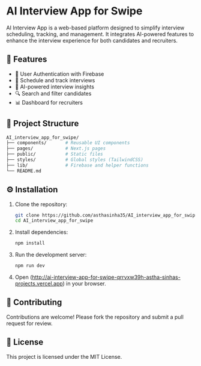 # AI Interview App for Swipe

AI Interview App is a web-based platform designed to simplify interview scheduling, tracking, and management. 
It integrates AI-powered features to enhance the interview experience for both candidates and recruiters.

## 🚀 Features
- 🔐 User Authentication with Firebase
- 📅 Schedule and track interviews
- 🤖 AI-powered interview insights
- 🔍 Search and filter candidates
- 📊 Dashboard for recruiters

## 📂 Project Structure
```bash
AI_interview_app_for_swipe/
├── components/       # Reusable UI components
├── pages/            # Next.js pages
├── public/           # Static files
├── styles/           # Global styles (TailwindCSS)
├── lib/              # Firebase and helper functions
└── README.md
```

## ⚙️ Installation

1. Clone the repository:
   ```bash
   git clone https://github.com/asthasinha35/AI_interview_app_for_swipe.git
   cd AI_interview_app_for_swipe
   ```

2. Install dependencies:
   ```bash
   npm install
   ```

3. Run the development server:
   ```bash
   npm run dev
   ```

4. Open (http://ai-interview-app-for-swipe-qrrvxw39h-astha-sinhas-projects.vercel.app) in your browser.

## 🤝 Contributing
Contributions are welcome! Please fork the repository and submit a pull request for review.

## 📜 License
This project is licensed under the MIT License.
